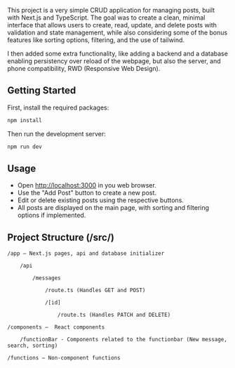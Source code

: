 This project is a very simple CRUD application for managing posts, built with Next.js and TypeScript. The goal was to create a clean, minimal interface that allows users to create, read, update, and delete posts with validation and state management, while also considering some of the bonus features like sorting options, filtering, and the use of tailwind. 

I then added some extra functionality, like adding a backend and a database enabling persistency over reload of the webpage, but also the server, and phone compatibility, RWD (Responsive Web Design).  

## Getting Started

First, install the required packages:

```bash
npm install
```

Then run the development server:

```bash
npm run dev
```

## Usage

  - Open [http://localhost:3000](http://localhost:3000) in you web browser.  
  - Use the "Add Post" button to create a new post.
  - Edit or delete existing posts using the respective buttons.
  - All posts are displayed on the main page, with sorting and filtering options if implemented.


## Project Structure (/src/)

    /app – Next.js pages, api and database initializer

        /api 

            /messages

                /route.ts (Handles GET and POST)
  
                /[id]

                    /route.ts (Handles PATCH and DELETE)

    /components –  React components

        /functionBar - Components related to the functionbar (New message, search, sorting)
        
    /functions – Non-component functions
